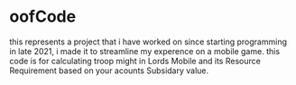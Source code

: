 # oofCode
this represents a project that i have worked on since starting programming in late 2021, i made it to streamline my experence on a mobile game.
this code is for calculating troop might in Lords Mobile and its Resource Requirement based on your acounts Subsidary value.
